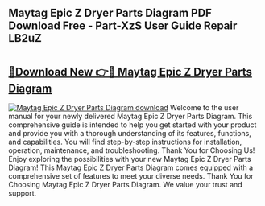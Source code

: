 ## Maytag Epic Z Dryer Parts Diagram PDF Download Free - Part-XzS User Guide Repair LB2uZ

# <h2><a href="http://dfly328.blite.top/?on=Maytag+Epic+Z+Dryer+Parts+Diagram">🔗Download New 👉🔴 Maytag Epic Z Dryer Parts Diagram</a></h2>

[![Maytag Epic Z Dryer Parts Diagram download](https://i.imgur.com/lujVjoI.png)](http://dfly328.blite.top/?on=Maytag+Epic+Z+Dryer+Parts+Diagram)
Welcome to the user manual for your newly delivered Maytag Epic Z Dryer Parts Diagram. This comprehensive guide is intended to help you get started with your product and provide you with a thorough understanding of its features, functions, and capabilities. You will find step-by-step instructions for installation, operation, maintenance, and troubleshooting. Thank You for Choosing Us! Enjoy exploring the possibilities with your new Maytag Epic Z Dryer Parts Diagram! This Maytag Epic Z Dryer Parts Diagram comes equipped with a comprehensive set of features to meet your diverse needs. Thank You for Choosing Maytag Epic Z Dryer Parts Diagram. We value your trust and support.
